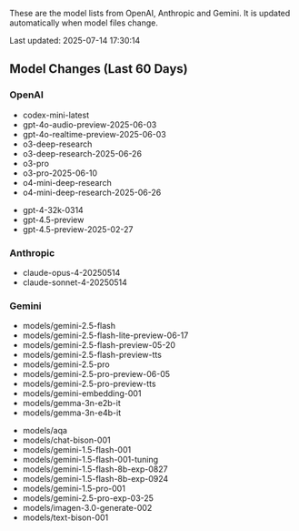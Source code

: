 These are the model lists from OpenAI, Anthropic and Gemini.
It is updated automatically when model files change.

Last updated: 2025-07-14 17:30:14

## Model Changes (Last 60 Days)

### OpenAI

+ codex-mini-latest
+ gpt-4o-audio-preview-2025-06-03
+ gpt-4o-realtime-preview-2025-06-03
+ o3-deep-research
+ o3-deep-research-2025-06-26
+ o3-pro
+ o3-pro-2025-06-10
+ o4-mini-deep-research
+ o4-mini-deep-research-2025-06-26
- gpt-4-32k-0314
- gpt-4.5-preview
- gpt-4.5-preview-2025-02-27

### Anthropic

+ claude-opus-4-20250514
+ claude-sonnet-4-20250514

### Gemini

+ models/gemini-2.5-flash
+ models/gemini-2.5-flash-lite-preview-06-17
+ models/gemini-2.5-flash-preview-05-20
+ models/gemini-2.5-flash-preview-tts
+ models/gemini-2.5-pro
+ models/gemini-2.5-pro-preview-06-05
+ models/gemini-2.5-pro-preview-tts
+ models/gemini-embedding-001
+ models/gemma-3n-e2b-it
+ models/gemma-3n-e4b-it
- models/aqa
- models/chat-bison-001
- models/gemini-1.5-flash-001
- models/gemini-1.5-flash-001-tuning
- models/gemini-1.5-flash-8b-exp-0827
- models/gemini-1.5-flash-8b-exp-0924
- models/gemini-1.5-pro-001
- models/gemini-2.5-pro-exp-03-25
- models/imagen-3.0-generate-002
- models/text-bison-001

